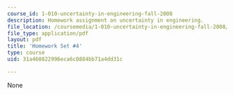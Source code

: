 ```yaml
---
course_id: 1-010-uncertainty-in-engineering-fall-2008
description: Homework assignment on uncertainty in engineering.
file_location: /coursemedia/1-010-uncertainty-in-engineering-fall-2008/31a460822996eca6c0884bb71a4dd31c_homework_04.pdf
file_type: application/pdf
layout: pdf
title: 'Homework Set #4'
type: course
uid: 31a460822996eca6c0884bb71a4dd31c

---
```

None